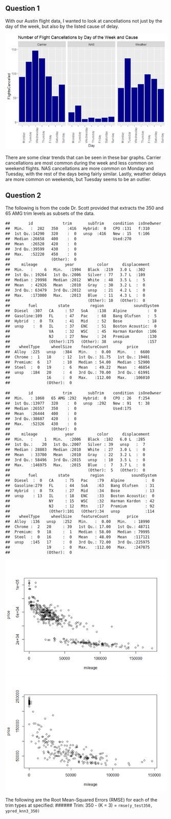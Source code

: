 Question 1
----------

With our Austin flight data, I wanted to look at cancellations not just
by the day of the week, but also by the listed cause of delay.

![](Homework-1_files/figure-markdown_strict/ggplot-1.png)

There are some clear trends that can be seen in these bar graphs.
Carrier cancellations are most common during the week and less common on
weekend flights. NAS cancellations are more common on Monday and
Tuesday, with the rest of the days being fairly similar. Lastly, weather
delays are more common on weekends, but Tuesday seems to be an outlier.

Question 2
----------

The following is from the code Dr. Scott provided that extracts the 350
and 65 AMG trim levels as subsets of the data.

    ##        id             trim       subTrim    condition  isOneOwner
    ##  Min.   :  282   350    :416   Hybrid:  0   CPO :131   f:310     
    ##  1st Qu.:14290   320    :  0   unsp  :416   New : 15   t:106     
    ##  Median :26658   400    :  0                Used:270             
    ##  Mean   :26520   420    :  0                                     
    ##  3rd Qu.:39599   430    :  0                                     
    ##  Max.   :52220   450    :  0                                     
    ##                  (Other):  0                                     
    ##     mileage            year          color      displacement
    ##  Min.   :     6   Min.   :1994   Black  :219   3.0 L  :302  
    ##  1st Qu.: 19264   1st Qu.:2006   Silver : 77   3.7 L  :109  
    ##  Median : 29998   Median :2012   White  : 48   3.5 L  :  5  
    ##  Mean   : 42926   Mean   :2010   Gray   : 30   3.2 L  :  0  
    ##  3rd Qu.: 63479   3rd Qu.:2012   unsp   : 21   4.2 L  :  0  
    ##  Max.   :173000   Max.   :2013   Blue   : 11   4.3 L  :  0  
    ##                                  (Other): 10   (Other):  0  
    ##        fuel         state         region             soundSystem 
    ##  Diesel  :307   CA     : 57   SoA    :138   Alpine         :  0  
    ##  Gasoline:109   FL     : 47   Pac    : 68   Bang Olufsen   :  5  
    ##  Hybrid  :  0   TX     : 41   Mid    : 52   Bose           : 18  
    ##  unsp    :  0   IL     : 37   ENC    : 51   Boston Acoustic:  0  
    ##                 VA     : 32   WSC    : 45   Harman Kardon  :106  
    ##                 NJ     : 27   New    : 24   Premium        :130  
    ##                 (Other):175   (Other): 38   unsp           :157  
    ##    wheelType     wheelSize    featureCount        price       
    ##  Alloy  :225   unsp   :384   Min.   :  0.00   Min.   :  6600  
    ##  Chrome :  1   18     : 12   1st Qu.: 31.75   1st Qu.: 19401  
    ##  Premium:  6   17     : 10   Median : 54.00   Median : 52900  
    ##  Steel  :  0   19     :  6   Mean   : 49.22   Mean   : 46854  
    ##  unsp   :184   20     :  4   3rd Qu.: 70.00   3rd Qu.: 61991  
    ##                16     :  0   Max.   :112.00   Max.   :106010  
    ##                (Other):  0

    ##        id             trim       subTrim    condition  isOneOwner
    ##  Min.   : 1060   65 AMG :292   Hybrid:  0   CPO : 26   f:254     
    ##  1st Qu.:13977   320    :  0   unsp  :292   New : 91   t: 38     
    ##  Median :26557   350    :  0                Used:175             
    ##  Mean   :26444   400    :  0                                     
    ##  3rd Qu.:38687   420    :  0                                     
    ##  Max.   :52326   430    :  0                                     
    ##                  (Other):  0                                     
    ##     mileage            year          color      displacement
    ##  Min.   :     1   Min.   :2006   Black  :182   6.0 L  :285  
    ##  1st Qu.:    20   1st Qu.:2007   Silver : 39   unsp   :  7  
    ##  Median : 28803   Median :2010   White  : 27   3.0 L  :  0  
    ##  Mean   : 33700   Mean   :2010   Gray   : 22   3.2 L  :  0  
    ##  3rd Qu.: 58496   3rd Qu.:2015   unsp   : 10   3.5 L  :  0  
    ##  Max.   :146975   Max.   :2015   Blue   :  7   3.7 L  :  0  
    ##                                  (Other):  5   (Other):  0  
    ##        fuel         state         region            soundSystem 
    ##  Diesel  :  0   CA     : 75   Pac    :79   Alpine         :  0  
    ##  Gasoline:279   FL     : 44   SoA    :63   Bang Olufsen   : 31  
    ##  Hybrid  :  0   TX     : 27   Mid    :34   Bose           : 13  
    ##  unsp    : 13   IL     : 18   ENC    :33   Boston Acoustic:  0  
    ##                 NY     : 15   WSC    :32   Harman Kardon  : 42  
    ##                 NJ     : 12   Mtn    :17   Premium        : 92  
    ##                 (Other):101   (Other):34   unsp           :114  
    ##    wheelType     wheelSize    featureCount        price       
    ##  Alloy  :136   unsp   :252   Min.   :  0.00   Min.   : 18990  
    ##  Chrome :  2   20     : 39   1st Qu.: 17.00   1st Qu.: 48711  
    ##  Premium:  9   18     :  1   Median : 58.00   Median : 79995  
    ##  Steel  :  0   16     :  0   Mean   : 48.09   Mean   :117121  
    ##  unsp   :145   17     :  0   3rd Qu.: 72.00   3rd Qu.:225975  
    ##                19     :  0   Max.   :112.00   Max.   :247075  
    ##                (Other):  0

![](Homework-1_files/figure-markdown_strict/subset-1.png)![](Homework-1_files/figure-markdown_strict/subset-2.png)

The following are the Root Mean-Squared Errors (RMSE) for each of the
trim types at specified: \#\#\#\#\#\# Trim: 350 - (K = 3) =
`rmse(y_test350, ypred_knn3_350)`
